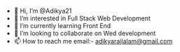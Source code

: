 - 👋 Hi, I’m @Adikya21
- 👀 I’m interested in Full Stack Web Development
- 🌱 I’m currently learning Front End
- 💞️ I’m looking to collaborate on Wed development
- 📫 How to reach me email:- adikyarajlalam@gmail.com

<!---
Adikya21/Adikya21 is a ✨ special ✨ repository because its `README.md` (this file) appears on your GitHub profile.
You can click the Preview link to take a look at your changes.
--->
